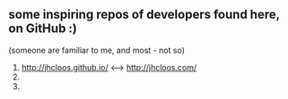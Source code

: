 ## some __inspiring__ repos of developers found here, on GitHub :) 
(someone are familiar to me, and most - not so) 
1) http://jhcloos.github.io/ <--> http://jhcloos.com/
2) 
3) 
